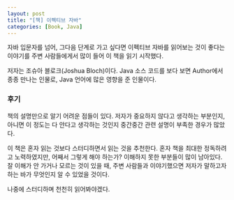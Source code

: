 ```yaml
---
layout: post
title: "[책] 이펙티브 자바"
categories: [Book, Java]
---
```


자바 입문자를 넘어, 그다음 단계로 가고 싶다면 이펙티브 자바를 읽어보는 것이 좋다는 이야기를 주변 사람들에게서 많이 들어 이 책을 읽기 시작했다. 

저자는 조슈아 블로크(Joshua Bloch)이다. Java 소스 코드를 보다 보면 Author에서 종종 만나는 인물로, Java 
언어에 많은 영향을 준 인물이다.

### 후기
책의 설명만으로 알기 어려운 점들이 있다. 저자가 중요하지 않다고 생각하는 부분인지, 아니면 이 정도는 다 안다고 생각하는 것인지 
중간중간 관련 설명이 부족한 경우가 많았다.

이 책은 혼자 읽는 것보다 스터디하면서 읽는 것을 추천한다. 
혼자 책을 최대한 정독하려고 노력하였지만, 어째서 그렇게 해야 하는가? 이해하지 못한 부분들이 많이 남아있다.
잘 이해가 안 가거나 모르는 것이 있을 때, 주변 사람들과 이야기했으면 저자가 말하고자 하는 바가 무엇인지 알 수 있었을 것이다.

나중에 스터디하며  천천히 읽어봐야겠다.
